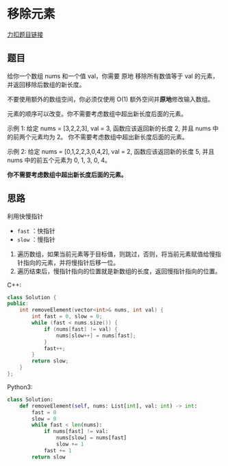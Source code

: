 # 移除元素

[力扣题目链接](https://leetcode.cn/problems/remove-element/)

## 题目

给你一个数组 nums 和一个值 val，你需要 原地 移除所有数值等于 val 的元素，并返回移除后数组的新长度。

不要使用额外的数组空间，你必须仅使用 O(1) 额外空间并**原地**修改输入数组。

元素的顺序可以改变。你不需要考虑数组中超出新长度后面的元素。

示例 1:
给定 nums = [3,2,2,3], val = 3,
函数应该返回新的长度 2, 并且 nums 中的前两个元素均为 2。
你不需要考虑数组中超出新长度后面的元素。

示例 2:
给定 nums = [0,1,2,2,3,0,4,2], val = 2,
函数应该返回新的长度 5, 并且 nums 中的前五个元素为 0, 1, 3, 0, 4。

**你不需要考虑数组中超出新长度后面的元素。**

## 思路
利用快慢指针
- `fast` ：快指针
- `slow` ：慢指针

1. 遍历数组，如果当前元素等于目标值，则跳过，否则，将当前元素赋值给慢指针指向的元素，并将慢指针后移一位。
2. 遍历结束后，慢指针指向的位置就是新数组的长度，返回慢指针指向的位置。

C++:
```cpp
class Solution {
public:
    int removeElement(vector<int>& nums, int val) {
        int fast = 0, slow = 0;
        while (fast < nums.size()) {
            if (nums[fast] != val) {
                nums[slow++] = nums[fast];
            }
            fast++;
        }
        return slow;
    }
};
```

Python3:

```python
class Solution:
    def removeElement(self, nums: List[int], val: int) -> int:
        fast = 0
        slow = 0
        while fast < len(nums):
            if nums[fast] != val:
                nums[slow] = nums[fast]
                slow += 1
            fast += 1
        return slow

```
